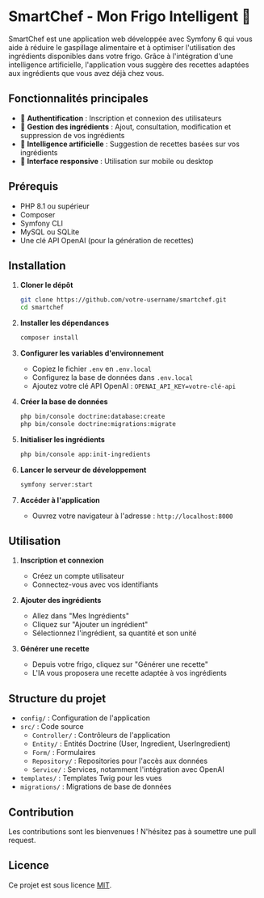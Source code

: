 # SmartChef - Mon Frigo Intelligent 🍳

SmartChef est une application web développée avec Symfony 6 qui vous aide à réduire le gaspillage alimentaire et à optimiser l'utilisation des ingrédients disponibles dans votre frigo. Grâce à l'intégration d'une intelligence artificielle, l'application vous suggère des recettes adaptées aux ingrédients que vous avez déjà chez vous.

## Fonctionnalités principales

- 👤 **Authentification** : Inscription et connexion des utilisateurs
- 🥕 **Gestion des ingrédients** : Ajout, consultation, modification et suppression de vos ingrédients
- 🧠 **Intelligence artificielle** : Suggestion de recettes basées sur vos ingrédients
- 📱 **Interface responsive** : Utilisation sur mobile ou desktop

## Prérequis

- PHP 8.1 ou supérieur
- Composer
- Symfony CLI
- MySQL ou SQLite
- Une clé API OpenAI (pour la génération de recettes)

## Installation

1. **Cloner le dépôt**
   ```bash
   git clone https://github.com/votre-username/smartchef.git
   cd smartchef
   ```

2. **Installer les dépendances**
   ```bash
   composer install
   ```

3. **Configurer les variables d'environnement**
   - Copiez le fichier `.env` en `.env.local`
   - Configurez la base de données dans `.env.local`
   - Ajoutez votre clé API OpenAI : `OPENAI_API_KEY=votre-clé-api`

4. **Créer la base de données**
   ```bash
   php bin/console doctrine:database:create
   php bin/console doctrine:migrations:migrate
   ```

5. **Initialiser les ingrédients**
   ```bash
   php bin/console app:init-ingredients
   ```

6. **Lancer le serveur de développement**
   ```bash
   symfony server:start
   ```

7. **Accéder à l'application**
   - Ouvrez votre navigateur à l'adresse : `http://localhost:8000`

## Utilisation

1. **Inscription et connexion**
   - Créez un compte utilisateur
   - Connectez-vous avec vos identifiants

2. **Ajouter des ingrédients**
   - Allez dans "Mes Ingrédients"
   - Cliquez sur "Ajouter un ingrédient"
   - Sélectionnez l'ingrédient, sa quantité et son unité

3. **Générer une recette**
   - Depuis votre frigo, cliquez sur "Générer une recette"
   - L'IA vous proposera une recette adaptée à vos ingrédients

## Structure du projet

- `config/` : Configuration de l'application
- `src/` : Code source
  - `Controller/` : Contrôleurs de l'application
  - `Entity/` : Entités Doctrine (User, Ingredient, UserIngredient)
  - `Form/` : Formulaires
  - `Repository/` : Repositories pour l'accès aux données
  - `Service/` : Services, notamment l'intégration avec OpenAI
- `templates/` : Templates Twig pour les vues
- `migrations/` : Migrations de base de données

## Contribution

Les contributions sont les bienvenues ! N'hésitez pas à soumettre une pull request.

## Licence

Ce projet est sous licence [MIT](LICENSE).
